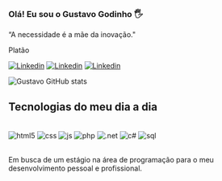 
### Olá! Eu sou o Gustavo Godinho 🖐️

“A necessidade é a mãe da inovação." </br>

Platão

[![Linkedin](https://img.shields.io/badge/LinkedIn-0077B5?style=for-the-badge&logo=linkedin&logoColor=white)](https://www.linkedin.com/in/gustavogodinhosoares/)
[![Linkedin](https://img.shields.io/badge/GitHub-100000?style=for-the-badge&logo=github&logoColor=white)](https://github.com/GodinhoGS?tab=repositories)
[![Linkedin](https://img.shields.io/badge/Gmail-D14836?style=for-the-badge&logo=gmail&logoColor=white)](https://mail.google.com/mail/u/0/#inbox?compose=CllgCJqSvslkfhgbkgQzLGFXnJbRgvlNbkFQfnbfxVLLMncNCfdwqSfTHJtvLwbkfsCxDjvQZlV)

![Gustavo GitHub stats](https://github-readme-stats.vercel.app/api?username=GodinhoGS&show_icons=true&theme=tokyonight)

## Tecnologias do meu dia a dia

<div style="display: inline_block"></br>
    <img  align="center" alt="html5" src="https://img.shields.io/badge/HTML5-E34F26?style=for-the-badge&logo=html5&logoColor=white">
    <img  align="center" alt="css" src="https://img.shields.io/badge/CSS3-1572B6?style=for-the-badge&logo=css3&logoColor=white">
    <img  align="center" alt="js" src="https://img.shields.io/badge/JavaScript-F7DF1E?style=for-the-badge&logo=javascript&logoColor=black">
    <img  align="center" alt="php" src="https://img.shields.io/badge/PHP-777BB4?style=for-the-badge&logo=php&logoColor=white">
    <img  align="center" alt=".net" src="https://img.shields.io/badge/.NET-5C2D91?style=for-the-badge&logo=.net&logoColor=white">
    <img  align="center" alt="c#" src="https://img.shields.io/badge/C%23-239120?style=for-the-badge&logo=c-sharp&logoColor=white">
    <img  align="center" alt="sql" src="https://img.shields.io/badge/MySQL-00000F?style=for-the-badge&logo=mysql&logoColor=white">    
</div><br>

Em busca de um estágio na área de programação para o meu desenvolvimento
pessoal e profissional.
